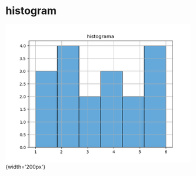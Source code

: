 # histogram
![](https://github.com/leoparada-com/histogram/blob/main/histograma.png?raw=true){width='200px'}
